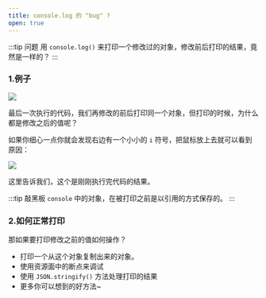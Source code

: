 ```yaml
---
title: console.log 的 "bug" ?
open: true
---
```


:::tip 问题
用 `console.log()` 来打印一个修改过的对象，修改前后打印的结果，竟然是一样的？
:::

### 1.例子

![](https://wingman-1300536089.file.myqcloud.com//chrome/C03/async_console.gif)

最后一次执行的代码，我们再修改的前后打印同一个对象，但打印的时候，为什么都是修改之后的值呢？

如果你细心一点你就会发现右边有一个小小的 `i` 符号，把鼠标放上去就可以看到原因：

![](https://wingman-1300536089.file.myqcloud.com//chrome/C03/just_now_tips.png)

这里告诉我们，这个是刚刚执行完代码的结果。

:::tip 敲黑板
`console` 中的对象，在被打印之前是以引用的方式保存的。
:::

### 2.如何正常打印

那如果要打印修改之前的值如何操作？

* 打印一个从这个对象复制出来的对象。
* 使用资源面中的断点来调试
* 使用 `JSON.stringify()` 方法处理打印的结果
* 更多你可以想到的好方法~

